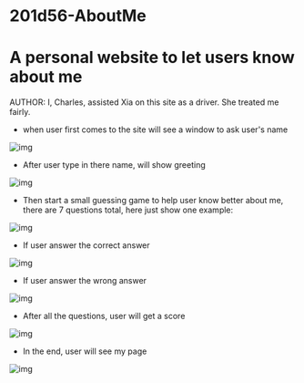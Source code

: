 # 201d56-AboutMe

# A personal website to let users know about me
AUTHOR: I, Charles, assisted Xia on this site as a driver. She treated me fairly.

- when user first comes to the site will see a window to ask user's name

![img](./Images/1.png)

- After user type in there name, will show greeting

![img](./Images/2.png)

- Then start a small guessing game to help user know better about me, there are 7 questions total, here just show one example:

![img](./Images/3.png)

- If user answer the correct answer

![img](./Images/4.png)

- If user answer the wrong answer

![img](./Images/5.png)

- After all the questions, user will get a score

![img](./Images/6.png)

- In the end, user will see my page

![img](./Images/home.png)
